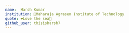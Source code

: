 ```yaml
---
name:  Harsh Kumar
institution: 🏫Maharaja Agrasen Institute of Technology
quote: ❤️Love the sea🌊
github_user: thisisharsh7
---
```

